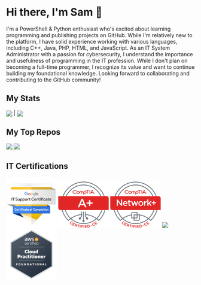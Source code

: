 # Hi there, I'm Sam 👋

I'm a PowerShell & Python enthusiast who's excited about learning programming and publishing projects on GitHub. While I'm relatively new to the platform, I have solid experience working with various languages, including C++, Java, PHP, HTML, and JavaScript. As an IT System Administrator with a passion for cybersecurity, I understand the importance and usefulness of programming in the IT profession. While I don't plan on becoming a full-time programmer, I recognize its value and want to continue building my foundational knowledge. Looking forward to collaborating and contributing to the GitHub community!

## My Stats

<img align="center" src="https://github-readme-stats.vercel.app/api?username=samseyller&show_icons=true&hide_rank=true&include_all_commits=true&hide=issues,contribs&hide_title=true&theme=buefy" /> | <img align="center" src="https://github-readme-stats.vercel.app/api/top-langs/?username=samseyller&layout=compact&theme=buefy" /> 

## My Top Repos

<a href="https://github.com/samseyller/PowerShell-SysAdmin-Tools">
  <img src="https://github-readme-stats.vercel.app/api/pin/?username=samseyller&repo=PowerShell-SysAdmin-Tools&theme=buefy" />
</a>

<a href="https://github.com/anuraghazra/github-readme-stats">
  <img src="https://github-readme-stats.vercel.app/api/pin/?username=samseyller&repo=Python-Tkinter-File-Selection-with-Tab-Auto-Complete&theme=buefy" />
</a>

## IT Certifications

<a href="https://www.credly.com/badges/a662674c-0aae-480f-a0cc-60ad763958d5/public_url"><img width="135" src="images/GoogleIT.png"></a>
<a href="https://www.credly.com/badges/3339b6ff-5784-4454-9264-09481d510ce6/public_url"><img width="135" src="images/Aplus.png"></a>
<a href="https://www.credly.com/badges/5a689cd8-4a0a-4019-88b3-382bdb849468/public_url"><img width="135" src="images/NetworkPlus.png"></a>
<a href="https://www.credly.com/badges/1e9ca310-ccc2-4e72-8872-ff036ac9431c/public_url"><img width="135" src="images/SecurityPlus.png"></a>
<a href="https://www.credly.com/badges/4fa5e015-5c95-4c5b-bca4-3e1094c82e1c/public_url"><img width="135" src="images/aws-certified-cloud-practitioner.png"></a>

<!--
**samseyller/samseyller** is a ✨ _special_ ✨ repository because its `README.md` (this file) appears on your GitHub profile.

Here are some ideas to get you started:

- 🔭 I’m currently working on ...
- 🌱 I’m currently learning ...
- 👯 I’m looking to collaborate on ...
- 🤔 I’m looking for help with ...
- 💬 Ask me about ...
- 📫 How to reach me: ...
- 😄 Pronouns: ...
- ⚡ Fun fact: ...
-->
